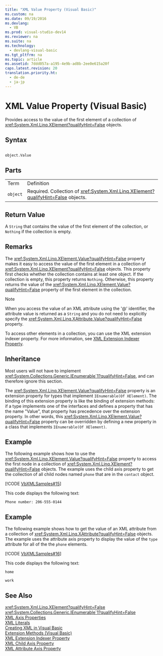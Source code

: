 ```yaml
---
title: "XML Value Property (Visual Basic)"
ms.custom: na
ms.date: 09/19/2016
ms.devlang: 
  - VB
ms.prod: visual-studio-dev14
ms.reviewer: na
ms.suite: na
ms.technology: 
  - devlang-visual-basic
ms.tgt_pltfrm: na
ms.topic: article
ms.assetid: 7ddd057a-a195-4e9b-ad8b-2ee0e615a20f
caps.latest.revision: 20
translation.priority.ht: 
  - de-de
  - ja-jp
---
```

# XML Value Property (Visual Basic)
Provides access to the value of the first element of a collection of <xref:System.Xml.Linq.XElement?qualifyHint=False> objects.  
  
## Syntax  
  
```  
  
object.Value  
```  
  
## Parts  
  
|||  
|-|-|  
|Term|Definition|  
|`object`|Required. Collection of <xref:System.Xml.Linq.XElement?qualifyHint=False> objects.|  
  
## Return Value  
 A `String` that contains the value of the first element of the collection, or `Nothing` if the collection is empty.  
  
## Remarks  
 The <xref:System.Xml.Linq.XElement.Value?qualifyHint=False> property makes it easy to access the value of the first element in a collection of <xref:System.Xml.Linq.XElement?qualifyHint=False> objects. This property first checks whether the collection contains at least one object. If the collection is empty, this property returns `Nothing`. Otherwise, this property returns the value of the <xref:System.Xml.Linq.XElement.Value?qualifyHint=False> property of the first element in the collection.  
  
> [!NOTE]
>  When you access the value of an XML attribute using the '@' identifier, the attribute value is returned as a `String` and you do not need to explicitly specify the <xref:System.Xml.Linq.XAttribute.Value?qualifyHint=False> property.  
  
 To access other elements in a collection, you can use the XML extension indexer property. For more information, see [XML Extension Indexer Property](../Topic/Extension%20Indexer%20Property%20\(Visual%20Basic\).md).  
  
## Inheritance  
 Most users will not have to implement <xref:System.Collections.Generic.IEnumerable`1?qualifyHint=False>, and can therefore ignore this section.  
  
 The <xref:System.Xml.Linq.XElement.Value?qualifyHint=False> property is an extension property for types that implement `IEnumerable(Of XElement)`. The binding of this extension property is like the binding of extension methods: if a type implements one of the interfaces and defines a property that has the name "Value", that property has precedence over the extension property. In other words, this <xref:System.Xml.Linq.XElement.Value?qualifyHint=False> property can be overridden by defining a new property in a class that implements `IEnumerable(Of XElement)`.  
  
## Example  
 The following example shows how to use the <xref:System.Xml.Linq.XElement.Value?qualifyHint=False> property to access the first node in a collection of <xref:System.Xml.Linq.XElement?qualifyHint=False> objects. The example uses the child axis property to get the collection of all child nodes named `phone` that are in the `contact` object.  
  
 [!CODE [VbXMLSamples#15](../CodeSnippet/VS_Snippets_VBCSharp/VbXMLSamples#15)]  
  
 This code displays the following text:  
  
 `Phone number: 206-555-0144`  
  
## Example  
 The following example shows how to get the value of an XML attribute from a collection of <xref:System.Xml.Linq.XAttribute?qualifyHint=False> objects. The example uses the attribute axis property to display the value of the `type` attribute for all of the the `phone` elements.  
  
 [!CODE [VbXMLSamples#16](../CodeSnippet/VS_Snippets_VBCSharp/VbXMLSamples#16)]  
  
 This code displays the following text:  
  
 `home`  
  
 `work`  
  
## See Also  
 <xref:System.Xml.Linq.XElement?qualifyHint=False>   
 <xref:System.Collections.Generic.IEnumerable`1?qualifyHint=False>   
 [XML Axis Properties](../Topic/XML%20Axis%20Properties%20\(Visual%20Basic\).md)   
 [XML Literals](../Topic/XML%20Literals%20\(Visual%20Basic\).md)   
 [Creating XML in Visual Basic](../vs140/Creating-XML-in-Visual-Basic.md)   
 [Extension Methods (Visual Basic)](../Topic/Extension%20Methods%20\(Visual%20Basic\).md)   
 [XML Extension Indexer Property](../Topic/Extension%20Indexer%20Property%20\(Visual%20Basic\).md)   
 [XML Child Axis Property](../Topic/XML%20Child%20Axis%20Property%20\(Visual%20Basic\).md)   
 [XML Attribute Axis Property](../Topic/XML%20Attribute%20Axis%20Property%20\(Visual%20Basic\).md)